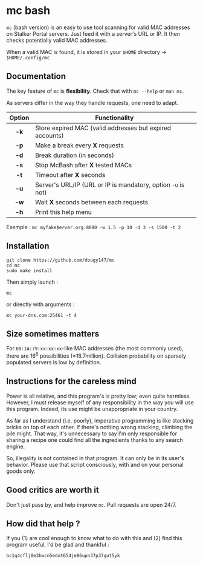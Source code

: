 # mc bash

`mc` (bash version) is an easy to use tool scanning for valid MAC addresses on Stalker Portal servers.
Just feed it with a server's URL or IP. It then checks potentially valid MAC addresses.

When a valid MAC is found, it is stored in your `$HOME` directory -> `$HOME/.config/mc`


## Documentation

The key feature of `mc` is **flexibility**. Check that with `mc --help` or `man mc`.

As servers differ in the way they handle requests, one need to adapt.

| Option | Functionality                                                |
|:------:|--------------------------------------------------------------|
| **-k** | Store expired MAC (valid addresses but expired accounts)     |
| **-p** | Make a break every **X** requests                            |
| **-d** | Break duration (in seconds)                                  |
| **-s** | Stop McBash after **X** tested MACs                          |
| **-t** | Timeout after **X** seconds                                  |
| **-u** | Server's URL/IP (URL or IP is mandatory, option `-u` is not) |
| **-w** | Wait **X** seconds between each requests                     |
| **-h** | Print this help menu                                         |

Exemple : `mc myfake$erver.org:8080 -w 1.5 -p 10 -d 3 -s 1500 -t 2`

## Installation

```
git clone https://github.com/dougy147/mc
cd mc
sudo make install
```
Then simply launch :
```
mc
```
or directly with arguments :
```
mc your-dns.com:25461 -t 4
```

## Size sometimes matters

For `00:1A:79:xx:xx:xx`-like MAC addresses (the most commonly used), there are $16^6$ possibilities (≈16.7million). Collision probability on sparsely populated servers is low by definition.

## Instructions for the careless mind

Power is all relative, and this program's is pretty low; even quite harmless. However, I must release myself of any responsibility in the way you will use this program. Indeed, its use might be unappropriate in your country.

As far as I understand (i.e. poorly), imperative programming is like stacking bricks on top of each other.
If there's nothing wrong stacking, climbing the pile might.
That way, it's unnecessary to say I'm only responsible for sharing a recipe one could find all the ingredients thanks to any search engine.

So, illegality is not contained in that program. It can only be in its user's behavior.
Please use that script consciously, with and on your personal goods only.

## Good critics are worth it

Don't just pass by, and help improve `mc`. Pull requests are open 24/7.

## How did that help ?

If you (1) are cool enough to know what to do with this and (2) find this program useful, I'd be glad and thankful :

`bc1q4cflj0e3hwcn5edut654je86upn37p37gut5yk`
